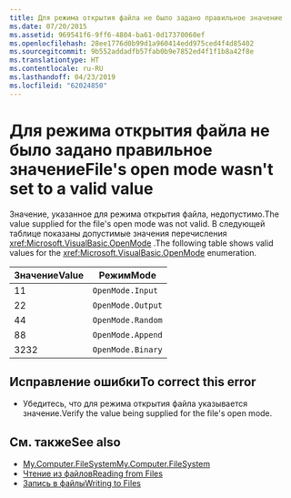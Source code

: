 ```yaml
---
title: Для режима открытия файла не было задано правильное значение
ms.date: 07/20/2015
ms.assetid: 969541f6-9ff6-4804-ba61-0d17370060ef
ms.openlocfilehash: 28ee1776d0b99d1a960414edd975ced4f4d85402
ms.sourcegitcommit: 9b552addadfb57fab0b9e7852ed4f1f1b8a42f8e
ms.translationtype: HT
ms.contentlocale: ru-RU
ms.lasthandoff: 04/23/2019
ms.locfileid: "62024850"
---
```

# <a name="files-open-mode-wasnt-set-to-a-valid-value"></a><span data-ttu-id="5471f-102">Для режима открытия файла не было задано правильное значение</span><span class="sxs-lookup"><span data-stu-id="5471f-102">File's open mode wasn't set to a valid value</span></span>
<span data-ttu-id="5471f-103">Значение, указанное для режима открытия файла, недопустимо.</span><span class="sxs-lookup"><span data-stu-id="5471f-103">The value supplied for the file's open mode was not valid.</span></span> <span data-ttu-id="5471f-104">В следующей таблице показаны допустимые значения перечисления <xref:Microsoft.VisualBasic.OpenMode> .</span><span class="sxs-lookup"><span data-stu-id="5471f-104">The following table shows valid values for the <xref:Microsoft.VisualBasic.OpenMode> enumeration.</span></span>  
  
|<span data-ttu-id="5471f-105">Значение</span><span class="sxs-lookup"><span data-stu-id="5471f-105">Value</span></span>|<span data-ttu-id="5471f-106">Режим</span><span class="sxs-lookup"><span data-stu-id="5471f-106">Mode</span></span>|  
|-----------|----------|  
|<span data-ttu-id="5471f-107">1</span><span class="sxs-lookup"><span data-stu-id="5471f-107">1</span></span>|`OpenMode.Input`|  
|<span data-ttu-id="5471f-108">2</span><span class="sxs-lookup"><span data-stu-id="5471f-108">2</span></span>|`OpenMode.Output`|  
|<span data-ttu-id="5471f-109">4</span><span class="sxs-lookup"><span data-stu-id="5471f-109">4</span></span>|`OpenMode.Random`|  
|<span data-ttu-id="5471f-110">8</span><span class="sxs-lookup"><span data-stu-id="5471f-110">8</span></span>|`OpenMode.Append`|  
|<span data-ttu-id="5471f-111">32</span><span class="sxs-lookup"><span data-stu-id="5471f-111">32</span></span>|`OpenMode.Binary`|  
  
## <a name="to-correct-this-error"></a><span data-ttu-id="5471f-112">Исправление ошибки</span><span class="sxs-lookup"><span data-stu-id="5471f-112">To correct this error</span></span>  
  
- <span data-ttu-id="5471f-113">Убедитесь, что для режима открытия файла указывается значение.</span><span class="sxs-lookup"><span data-stu-id="5471f-113">Verify the value being supplied for the file's open mode.</span></span>  
  
## <a name="see-also"></a><span data-ttu-id="5471f-114">См. также</span><span class="sxs-lookup"><span data-stu-id="5471f-114">See also</span></span>

- [<span data-ttu-id="5471f-115">My.Computer.FileSystem</span><span class="sxs-lookup"><span data-stu-id="5471f-115">My.Computer.FileSystem</span></span>](xref:Microsoft.VisualBasic.FileIO.FileSystem)
- [<span data-ttu-id="5471f-116">Чтение из файлов</span><span class="sxs-lookup"><span data-stu-id="5471f-116">Reading from Files</span></span>](../../visual-basic/developing-apps/programming/drives-directories-files/reading-from-files.md)
- [<span data-ttu-id="5471f-117">Запись в файлы</span><span class="sxs-lookup"><span data-stu-id="5471f-117">Writing to Files</span></span>](../../visual-basic/developing-apps/programming/drives-directories-files/writing-to-files.md)

